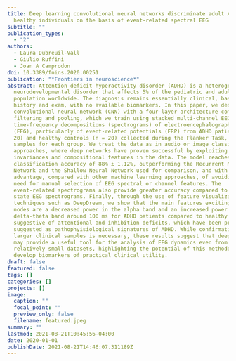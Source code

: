 ```yaml
---
title: Deep learning convolutional neural networks discriminate adult ADHD from
  healthy individuals on the basis of event-related spectral EEG
subtitle: ""
publication_types:
  - "2"
authors:
  - Laura Dubreuil-Vall
  - Giulio Ruffini
  - Joan A Camprodon
doi: 10.3389/fnins.2020.00251
publication: "*Frontiers in neuroscience*"
abstract: Attention deficit hyperactivity disorder (ADHD) is a heterogeneous
  neurodevelopmental disorder that affects 5% of the pediatric and adult
  population worldwide. The diagnosis remains essentially clinical, based on
  history and exam, with no available biomarkers. In this paper, we describe a
  convolutional neural network (CNN) with a four-layer architecture combining
  filtering and pooling, which we train using stacked multi-channel EEG
  time-frequency decompositions (spectrograms) of electroencephalography data
  (EEG), particularly of event-related potentials (ERP) from ADHD patients (n =
  20) and healthy controls (n = 20) collected during the Flanker Task, with 2800
  samples for each group. We treat the data as in audio or image classification
  approaches, where deep networks have proven successful by exploiting
  invariances and compositional features in the data. The model reaches a
  classification accuracy of 88% ± 1.12%, outperforming the Recurrent Neural
  Network and the Shallow Neural Network used for comparison, and with the key
  advantage, compared with other machine learning approaches, of avoiding the
  need for manual selection of EEG spectral or channel features. The
  event-related spectrograms also provide greater accuracy compared to resting
  state EEG spectrograms. Finally, through the use of feature visualization
  techniques such as DeepDream, we show that the main features exciting the CNN
  nodes are a decreased power in the alpha band and an increased power in the
  delta-theta band around 100 ms for ADHD patients compared to healthy controls,
  suggestive of attentional and inhibition deficits, which have been previously
  suggested as pathophyisiological signatures of ADHD. While confirmation with
  larger clinical samples is necessary, these results suggest that deep networks
  may provide a useful tool for the analysis of EEG dynamics even from
  relatively small datasets, highlighting the potential of this methodology to
  develop biomarkers of practical clinical utility.
draft: false
featured: false
tags: []
categories: []
projects: []
image:
  caption: ""
  focal_point: ""
  preview_only: false
  filename: featured.jpeg
summary: ""
lastmod: 2021-08-21T10:45:56-04:00
date: 2020-01-01
publishDate: 2021-08-21T14:46:07.311189Z
---
```

